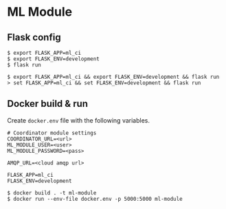 # ML Module

## Flask config

```
$ export FLASK_APP=ml_ci
$ export FLASK_ENV=development
$ flask run
```

```
$ export FLASK_APP=ml_ci && export FLASK_ENV=development && flask run
> set FLASK_APP=ml_ci && set FLASK_ENV=development && flask run
```

## Docker build & run

Create `docker.env` file with the following variables.

```
# Coordinator module settings
COORDINATOR_URL=<url>
ML_MODULE_USER=<user>
ML_MODULE_PASSWORD=<pass>

AMQP_URL=<cloud amqp url>

FLASK_APP=ml_ci
FLASK_ENV=development
```

```
$ docker build . -t ml-module
$ docker run --env-file docker.env -p 5000:5000 ml-module
```